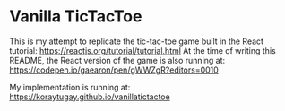 # Vanilla TicTacToe
This is my attempt to replicate the tic-tac-toe game built in the React tutorial: https://reactjs.org/tutorial/tutorial.html
At the time of writing this README, the React version of the game is also running at: https://codepen.io/gaearon/pen/gWWZgR?editors=0010

My implementation is running at: https://koraytugay.github.io/vanillatictactoe
